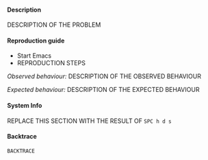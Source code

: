#### Description
DESCRIPTION OF THE PROBLEM

#### Reproduction guide
- Start Emacs
- REPRODUCTION STEPS

*Observed behaviour:*
DESCRIPTION OF THE OBSERVED BEHAVIOUR

*Expected behaviour:*
DESCRIPTION OF THE EXPECTED BEHAVIOUR

#### System Info
REPLACE THIS SECTION WITH THE RESULT OF `SPC h d s`

#### Backtrace
```
BACKTRACE
```
